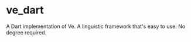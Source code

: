 # ve_dart
A Dart implementation of Ve. A linguistic framework that's easy to use. No degree required.
